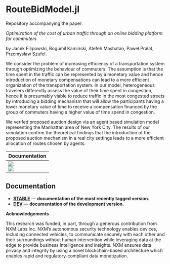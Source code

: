 # RouteBidModel.jl
Repository accompanying the paper:

*Optimization of the cost of urban traffic through an online bidding platform for commuters*

by Jacek Filipowski, Bogumił Kamiński, Atefeh Mashatan, Paweł Prałat, Przemysław Szufel.


We consider the problem of increasing efficiency of a transportation system through optimizing the behaviour of commuters. The assumption is that the time spent in the traffic can be represented by a monetary value and hence introduction of monetary compensations can lead to a more efficient organization of the transportation system. In our model, heterogeneous travelers differently assess the value of their time spent in congestion, hence it is presumably viable to reduce traffic in the most congested streets by introducing a bidding mechanism that will allow the participants having a lower monetary value of time to receive a compensation financed by the group of commuters having a higher value of time spend in congestion. 

We verifed proposed auction design via an agent based simulation model representing the Manhattan area of New York City. The results of our simulation confirm the theoretical findings that the introduction of the proposed auction mechanism in a real city settings leads to a more efficient allocation of routes chosen by agents.

| **Documentation** | 
|---------------|
|[![][docs-stable-img]][docs-stable-url] <br/> [![][docs-latest-img]][docs-dev-url] |

## Documentation


- [**STABLE**][docs-stable-url] &mdash; **documentation of the most recently tagged version.**
- [**DEV**][docs-dev-url] &mdash; **documentation of the development version.**

[docs-latest-img]: https://img.shields.io/badge/docs-latest-blue.svg
[docs-stable-img]: https://img.shields.io/badge/docs-stable-blue.svg
[docs-dev-url]: https://travis-ci.org/jacfilip/RouteBidModel/dev
[docs-stable-url]: https://travis-ci.org/jacfilip/RouteBidModel/stable

[travis-img]: https://travis-ci.org/jacfilip/RouteBidModel.svg?branch=master
[travis-url]: https://travis-ci.org/jacfilip/RouteBidModel

**Acknowledgements**

This research was funded, in part, through a generous contribution from NXM Labs Inc. NXM’s autonomous security technology enables devices, including connected vehicles, to communicate securely with each other and their surroundings without human intervention while leveraging data at the edge to provide business intelligence and insights. NXM ensures data privacy and integrity by using a novel blockchain-based architecture which enables rapid and regulatory-compliant data monetization.
